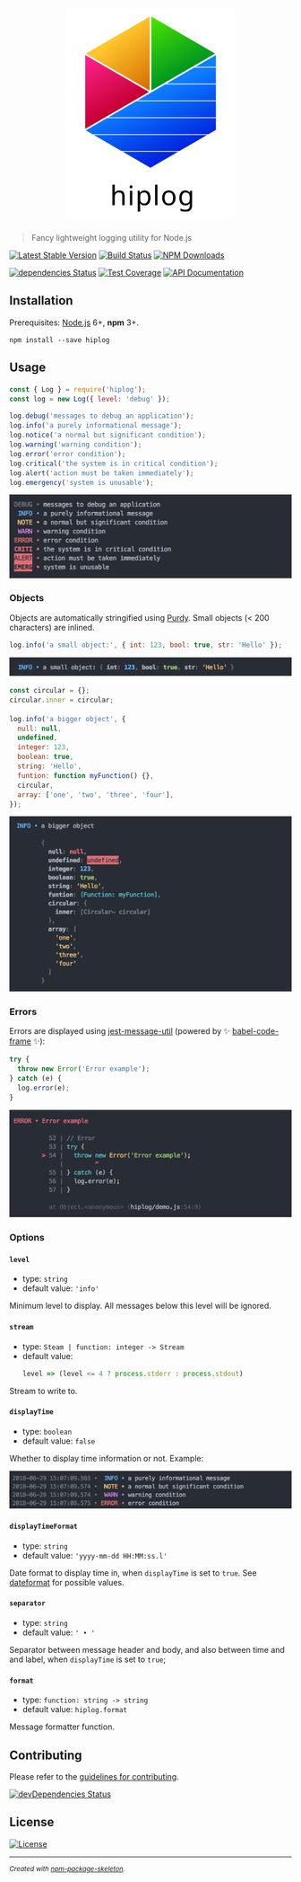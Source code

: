 <h1 align="center">
  <img
    alt="hiplog"
    src="./media/img/header.svg"
    width="300"
  />
</h1>

> Fancy lightweight logging utility for Node.js

[![Latest Stable Version](https://img.shields.io/npm/v/hiplog.svg)](https://www.npmjs.com/package/hiplog)
[![Build Status](https://travis-ci.org/amercier/hiplog.svg?branch=master)](https://travis-ci.org/amercier/hiplog)
[![NPM Downloads](https://img.shields.io/npm/dm/hiplog.svg)](https://www.npmjs.com/package/hiplog)

[![dependencies Status](https://david-dm.org/amercier/hiplog/status.svg)](https://david-dm.org/amercier/hiplog)
[![Test Coverage](https://img.shields.io/codecov/c/github/amercier/hiplog/master.svg)](https://codecov.io/github/amercier/hiplog?branch=master)
[![API Documentation](https://doc.esdoc.org/github.com/amercier/hiplog/badge.svg)](https://doc.esdoc.org/github.com/amercier/hiplog/)

Installation
------------

Prerequisites: [Node.js](https://nodejs.org/) 6+, **npm** 3+.

    npm install --save hiplog

Usage
-----

```js
const { Log } = require('hiplog');
const log = new Log({ level: 'debug' });
```

```js
log.debug('messages to debug an application');
log.info('a purely informational message');
log.notice('a normal but significant condition');
log.warning('warning condition');
log.error('error condition');
log.critical('the system is in critical condition');
log.alert('action must be taken immediately');
log.emergency('system is unusable');
```

![Hiplog levels output][doc-img-levels]

### Objects

Objects are automatically stringified using [Purdy]. Small objects (< 200
characters) are inlined.

```js
log.info('a small object:', { int: 123, bool: true, str: 'Hello' });
```

![Hiplog small objects output][doc-img-object-small]

```js
const circular = {};
circular.inner = circular;

log.info('a bigger object', {
  null: null,
  undefined,
  integer: 123,
  boolean: true,
  string: 'Hello',
  funtion: function myFunction() {},
  circular,
  array: ['one', 'two', 'three', 'four'],
});
```

![Hiplog big objects output][doc-img-object-big]

### Errors

Errors are displayed using [jest-message-util] (powered by :sparkles: [babel-code-frame] :sparkles:):

```js
try {
  throw new Error('Error example');
} catch (e) {
  log.error(e);
}
```

![Hiplog errors output][doc-img-error]

### Options

#### `level`

- type: `string`
- default value: `'info'`

Minimum level to display. All messages below this level will be ignored.

#### `stream`

- type: `Steam | function: integer -> Stream`
- default value:
  ```js
  level => (level <= 4 ? process.stderr : process.stdout)
  ```

Stream to write to.

#### `displayTime`

- type: `boolean`
- default value: `false`

Whether to display time information or not. Example:

![Hiplog time output][doc-img-time]

#### `displayTimeFormat`

- type: `string`
- default value: `'yyyy-mm-dd HH:MM:ss.l'`

Date format to display time in, when `displayTime` is set to `true`. See [dateformat]
for possible values.

#### `separator`

- type: `string`
- default value: `' • '`

Separator between message header and body, and also between time and and label,
when `displayTime` is set to `true`;

#### `format`

- type: `function: string -> string`
- default value: `hiplog.format`

Message formatter function.

Contributing
------------

Please refer to the [guidelines for contributing](./CONTRIBUTING.md).

[![devDependencies Status](https://david-dm.org/amercier/hiplog/dev-status.svg)](https://david-dm.org/amercier/hiplog?type=dev)

License
-------

[![License](https://img.shields.io/npm/l/hiplog.svg)](LICENSE.md)

---
<sup>_Created with [npm-package-skeleton](https://github.com/amercier/npm-package-skeleton)._</sup>

[doc-img-levels]: ./media/img/doc/levels.png
[doc-img-object-small]: ./media/img/doc/object-small.png
[doc-img-object-big]: ./media/img/doc/object-big.png
[doc-img-error]: ./media/img/doc/error.png
[doc-img-time]: ./media/img/doc/time.png
[Purdy]: https://www.npmjs.com/package/purdy
[babel-code-frame]: https://new.babeljs.io/docs/en/next/babel-code-frame.html
[jest-message-util]: https://github.com/facebook/jest/tree/master/packages/jest-message-util
[dateformat]: https://www.npmjs.com/package/dateformat
